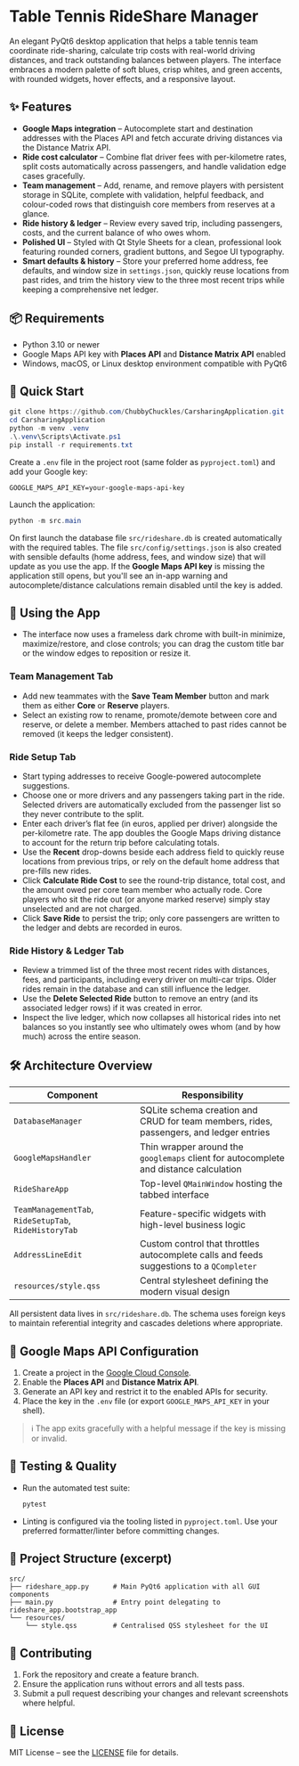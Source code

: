 # Table Tennis RideShare Manager

An elegant PyQt6 desktop application that helps a table tennis team coordinate ride-sharing, calculate trip costs with real-world driving distances, and track outstanding balances between players. The interface embraces a modern palette of soft blues, crisp whites, and green accents, with rounded widgets, hover effects, and a responsive layout.

## ✨ Features

- **Google Maps integration** – Autocomplete start and destination addresses with the Places API and fetch accurate driving distances via the Distance Matrix API.
- **Ride cost calculator** – Combine flat driver fees with per-kilometre rates, split costs automatically across passengers, and handle validation edge cases gracefully.
- **Team management** – Add, rename, and remove players with persistent storage in SQLite, complete with validation, helpful feedback, and colour-coded rows that distinguish core members from reserves at a glance.
- **Ride history & ledger** – Review every saved trip, including passengers, costs, and the current balance of who owes whom.
- **Polished UI** – Styled with Qt Style Sheets for a clean, professional look featuring rounded corners, gradient buttons, and Segoe UI typography.
- **Smart defaults & history** – Store your preferred home address, fee defaults, and window size in `settings.json`, quickly reuse locations from past rides, and trim the history view to the three most recent trips while keeping a comprehensive net ledger.

## 📦 Requirements

- Python 3.10 or newer
- Google Maps API key with **Places API** and **Distance Matrix API** enabled
- Windows, macOS, or Linux desktop environment compatible with PyQt6

## 🚀 Quick Start

```powershell
git clone https://github.com/ChubbyChuckles/CarsharingApplication.git
cd CarsharingApplication
python -m venv .venv
.\.venv\Scripts\Activate.ps1
pip install -r requirements.txt
```

Create a `.env` file in the project root (same folder as `pyproject.toml`) and add your Google key:

```text
GOOGLE_MAPS_API_KEY=your-google-maps-api-key
```

Launch the application:

```powershell
python -m src.main
```

On first launch the database file `src/rideshare.db` is created automatically with the required tables.
The file `src/config/settings.json` is also created with sensible defaults (home address, fees, and window size) that will update as you use the app.
If the **Google Maps API key** is missing the application still opens, but you'll see an in-app warning and autocomplete/distance calculations remain disabled until the key is added.

## 🧭 Using the App

- The interface now uses a frameless dark chrome with built-in minimize, maximize/restore, and close controls; you can drag the custom title bar or the window edges to reposition or resize it.

### Team Management Tab

- Add new teammates with the **Save Team Member** button and mark them as either **Core** or **Reserve** players.
- Select an existing row to rename, promote/demote between core and reserve, or delete a member. Members attached to past rides cannot be removed (it keeps the ledger consistent).

### Ride Setup Tab

- Start typing addresses to receive Google-powered autocomplete suggestions.
- Choose one or more drivers and any passengers taking part in the ride. Selected drivers are automatically excluded from the passenger list so they never contribute to the split.
- Enter each driver’s flat fee (in euros, applied per driver) alongside the per-kilometre rate. The app doubles the Google Maps driving distance to account for the return trip before calculating totals.
- Use the **Recent** drop-downs beside each address field to quickly reuse locations from previous trips, or rely on the default home address that pre-fills new rides.
- Click **Calculate Ride Cost** to see the round-trip distance, total cost, and the amount owed per core team member who actually rode. Core players who sit the ride out (or anyone marked reserve) simply stay unselected and are not charged.
- Click **Save Ride** to persist the trip; only core passengers are written to the ledger and debts are recorded in euros.

### Ride History & Ledger Tab

- Review a trimmed list of the three most recent rides with distances, fees, and participants, including every driver on multi-car trips. Older rides remain in the database and can still influence the ledger.
- Use the **Delete Selected Ride** button to remove an entry (and its associated ledger rows) if it was created in error.
- Inspect the live ledger, which now collapses all historical rides into net balances so you instantly see who ultimately owes whom (and by how much) across the entire season.

## 🛠 Architecture Overview

| Component                                             | Responsibility                                                                           |
| ----------------------------------------------------- | ---------------------------------------------------------------------------------------- |
| `DatabaseManager`                                     | SQLite schema creation and CRUD for team members, rides, passengers, and ledger entries  |
| `GoogleMapsHandler`                                   | Thin wrapper around the `googlemaps` client for autocomplete and distance calculation    |
| `RideShareApp`                                        | Top-level `QMainWindow` hosting the tabbed interface                                     |
| `TeamManagementTab`, `RideSetupTab`, `RideHistoryTab` | Feature-specific widgets with high-level business logic                                  |
| `AddressLineEdit`                                     | Custom control that throttles autocomplete calls and feeds suggestions to a `QCompleter` |
| `resources/style.qss`                                 | Central stylesheet defining the modern visual design                                     |

All persistent data lives in `src/rideshare.db`. The schema uses foreign keys to maintain referential integrity and cascades deletions where appropriate.

## 🔑 Google Maps API Configuration

1. Create a project in the [Google Cloud Console](https://console.cloud.google.com/).
2. Enable the **Places API** and **Distance Matrix API**.
3. Generate an API key and restrict it to the enabled APIs for security.
4. Place the key in the `.env` file (or export `GOOGLE_MAPS_API_KEY` in your shell).

> ℹ️ The app exits gracefully with a helpful message if the key is missing or invalid.

## 🧪 Testing & Quality

- Run the automated test suite:

  ```powershell
  pytest
  ```

- Linting is configured via the tooling listed in `pyproject.toml`. Use your preferred formatter/linter before committing changes.

## 📁 Project Structure (excerpt)

```
src/
├── rideshare_app.py      # Main PyQt6 application with all GUI components
├── main.py               # Entry point delegating to rideshare_app.bootstrap_app
└── resources/
    └── style.qss         # Centralised QSS stylesheet for the UI
```

## 🤝 Contributing

1. Fork the repository and create a feature branch.
2. Ensure the application runs without errors and all tests pass.
3. Submit a pull request describing your changes and relevant screenshots where helpful.

## 📄 License

MIT License – see the [LICENSE](LICENSE) file for details.
